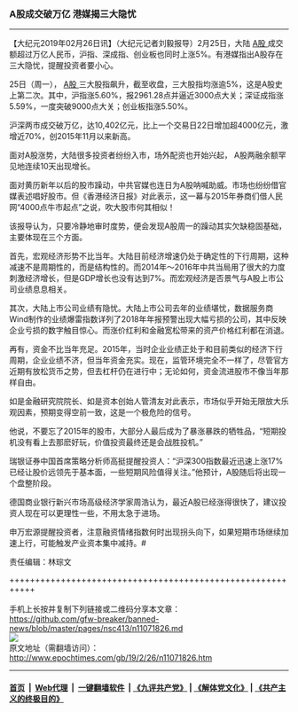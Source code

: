 ### A股成交破万亿 港媒揭三大隐忧
------------------------

<p>
 【大纪元2019年02月26日讯】（大纪元记者刘毅报导）2月25日，大陆
 <a href="http://www.epochtimes.com/gb/tag/a%E8%82%A1.html">
  A股
 </a>
 成交额超过万亿人民币，沪指、深成指、创业板也同时上涨5%。有港媒指出A股存在三大隐忧，提醒投资者要小心。
</p>
<p>
 25日（周一），
 <a href="http://www.epochtimes.com/gb/tag/a%E8%82%A1.html">
  A股
 </a>
 三大股指飙升，截至收盘，三大股指均涨逾5%，这是A股史上第二次。其中，沪指涨5.60%，报2961.28点并逼近3000点大关；深证成指涨5.59%，一度突破9000点大关；创业板指涨5.50%。
</p>
<p>
 沪深两市成交破万亿，达10,402亿元，比上一个交易日22日增加超4000亿元，激增近70%，创2015年11月以来新高。
</p>
<p>
 面对A股涨势，大陆很多投资者纷纷入市，场外配资也开始兴起， A股两融余额罕见地连续10天出现增长。
</p>
<p>
 面对黄历新年以后的股市躁动，中共官媒也连日为A股呐喊助威。市场也纷纷借官媒表述唱好股市。但《香港经济日报》对此表示，这一幕与2015年券商们借人民网“4000点牛市起点”之说，吹大股市何其相似！
</p>
<p>
 该报导认为，只要冷静地审时度势，便会发现A股周一的躁动其实欠缺稳固基础，主要体现在三个方面。
</p>
<p>
 首先，宏观经济形势不比当年。大陆目前经济增速仍处于确定性的下行周期，这种减速不是周期性的，而是结构性的。而2014年～2016年中共当局用了很大的力度刺激经济增长，但是GDP增长也没有达到7%。而宏观经济是否景气与A股上市公司业绩息息相关。
</p>
<p>
 其次，大陆上市公司业绩有隐忧。大陆上市公司去年的业绩堪忧，数据服务商Wind制作的业绩爆雷指数详列了2018年年报预警出现大幅亏损的公司，其中反映企业亏损的数字触目惊心。而涨价红利和金融宽松带来的资产价格红利都在消退。
</p>
<p>
 再有，资金不比当年充足。2015年，当时企业业绩正处于和目前类似的经济下行周期，企业业绩不济，但当年资金充实。现在，监管环境完全不一样了，尽管官方近期有放松货币之势，但去杠杆仍在进行中；无论如何，资金流进股市不像当年那样自由。
</p>
<p>
 如是金融研究院院长、如是资本创始人管清友对此表示，市场似乎开始无限放大乐观因素，预期变得空前一致，这是一个极危险的信号。
</p>
<p>
 他说，不要忘了2015年的股市，大部分人最后成为了暴涨暴跌的牺牲品，“短期投机没有看上去那麽好玩，价值投资最终还是会战胜投机。”
</p>
<p>
 瑞银证券中国首席策略分析师高挺提醒投资人：“沪深300指数最近迅速上涨17%已经让股价远领先于基本面，一些短期风险值得关注。”他预计，A股随后将出现一个盘整阶段。
</p>
<p>
 德国商业银行新兴市场高级经济学家周浩认为，最近A股已经涨得很快了，建议投资人现在可以更理性一些，不用太急于进场。
</p>
<p>
 申万宏源提醒投资者，注意融资情绪指数何时出现拐头向下，如果短期市场继续加速上行，可能触发产业资本集中减持。#
</p>
<p>
 责任编辑：林琮文
</p>

+++++++++++++++++++++++++++++++++++++++++++++++++++++++++++<br/><br/>
手机上长按并复制下列链接或二维码分享本文章：<br/>
https://github.com/gfw-breaker/banned-news/blob/master/pages/nsc413/n11071826.md <br/>
<a href='https://github.com/gfw-breaker/banned-news/blob/master/pages/nsc413/n11071826.md'><img src='https://github.com/gfw-breaker/banned-news/blob/master/pages/nsc413/n11071826.md.png'/></a> <br/>
原文地址（需翻墙访问）：http://www.epochtimes.com/gb/19/2/26/n11071826.htm


------------------------
#### [首页](https://github.com/gfw-breaker/banned-news/blob/master/README.md) &nbsp;|&nbsp; [Web代理](https://github.com/labour-camp/helloworld) &nbsp;|&nbsp; [一键翻墙软件](https://github.com/gfw-breaker/nogfw/blob/master/README.md) &nbsp;| [《九评共产党》](https://github.com/gfw-breaker/9ping.md/blob/master/README.md#九评之一评共产党是什么) | [《解体党文化》](https://github.com/gfw-breaker/jtdwh.md/blob/master/README.md) | [《共产主义的终极目的》](https://github.com/gfw-breaker/gczydzjmd.md/blob/master/README.md)

